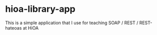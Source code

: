 # hioa-library-app
This is a simple application that I use for teaching SOAP / REST / REST-hateoas at HiOA
